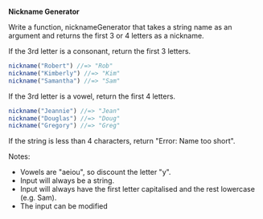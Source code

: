 **Nickname Generator**

Write a function, nicknameGenerator that takes a string name as an argument and returns the first 3 or 4 letters as a nickname.

If the 3rd letter is a consonant, return the first 3 letters.

```js
nickname("Robert") //=> "Rob"
nickname("Kimberly") //=> "Kim"
nickname("Samantha") //=> "Sam"
```

If the 3rd letter is a vowel, return the first 4 letters.
```js
nickname("Jeannie") //=> "Jean"
nickname("Douglas") //=> "Doug"
nickname("Gregory") //=> "Greg"
```
If the string is less than 4 characters, return "Error: Name too short".

Notes:

- Vowels are "aeiou", so discount the letter "y".
- Input will always be a string.
- Input will always have the first letter capitalised and the rest lowercase (e.g. Sam).
- The input can be modified
